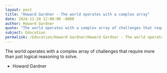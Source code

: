 ```yaml
---
layout: post
title: "Howard Gardner - The world operates with a complex array"
date: 2024-12-28 12:00:00 -0000
author: Howard Gardner
quote: "The world operates with a complex array of challenges that require more than just logical reasoning to solve."
subject: Education
permalink: /Education/Howard Gardner/Howard Gardner - The world operates with a complex array
---
```


The world operates with a complex array of challenges that require more than just logical reasoning to solve.

- Howard Gardner

